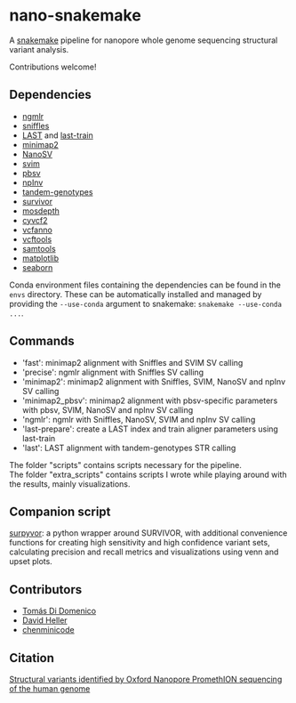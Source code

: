 # nano-snakemake

A [snakemake](https://snakemake.readthedocs.io/en/stable/) pipeline for nanopore whole genome sequencing structural variant analysis.

Contributions welcome!

## Dependencies

 - [ngmlr](https://github.com/philres/ngmlr)
 - [sniffles](https://github.com/fritzsedlazeck/Sniffles)
 - [LAST](https://github.com/mcfrith/last-rna/blob/master/last-long-reads.md) and [last-train](http://last.cbrc.jp/doc/last-train.html)
 - [minimap2](https://github.com/lh3/minimap2)
 - [NanoSV](https://github.com/mroosmalen/nanosv)
 - [svim](https://github.com/eldariont/svim)
 - [pbsv](https://github.com/PacificBiosciences/pbsv)
 - [npInv](https://github.com/haojingshao/npInv)
 - [tandem-genotypes](https://github.com/mcfrith/tandem-genotypes)
 - [survivor](https://github.com/fritzsedlazeck/SURVIVOR)
 - [mosdepth](https://github.com/brentp/mosdepth)
 - [cyvcf2](https://github.com/brentp/cyvcf2)
 - [vcfanno](https://github.com/brentp/vcfanno)
 - [vcftools](https://vcftools.github.io/index.html)
 - [samtools](https://github.com/samtools/samtools)
 - [matplotlib](https://github.com/matplotlib/matplotlib)
 - [seaborn](https://github.com/mwaskom/seaborn)

Conda environment files containing the dependencies can be found in the `envs` directory. These can be automatically installed and managed by providing the `--use-conda` argument to snakemake: `snakemake --use-conda ...`.

## Commands
 - 'fast': minimap2 alignment with Sniffles and SVIM SV calling
 - 'precise': ngmlr alignment with Sniffles SV calling
 - 'minimap2': minimap2 alignment with Sniffles, SVIM, NanoSV and npInv SV calling
 - 'minimap2_pbsv': minimap2 alignment with pbsv-specific parameters with pbsv, SVIM, NanoSV and npInv SV calling
 - 'ngmlr': ngmlr with Sniffles, NanoSV, SVIM and npInv SV calling
 - 'last-prepare': create a LAST index and train aligner parameters using last-train
 - 'last': LAST alignment with tandem-genotypes STR calling

The folder "scripts" contains scripts necessary for the pipeline.   
The folder "extra_scripts" contains scripts I wrote while playing around with the results, mainly visualizations.

## Companion script
[surpyvor](https://github.com/wdecoster/surpyvor): a python wrapper around SURVIVOR, with additional convenience functions for creating high sensitivity and high confidence variant sets, calculating precision and recall metrics and visualizations using venn and upset plots.

## Contributors
 - [Tomás Di Domenico](https://github.com/tdido)
 - [David Heller](https://github.com/eldariont)
 - [chenminicode](https://github.com/chenminicode)

## Citation
[Structural variants identified by Oxford Nanopore PromethION sequencing of the human genome](https://genome.cshlp.org/content/early/2019/06/11/gr.244939.118.abstract)
